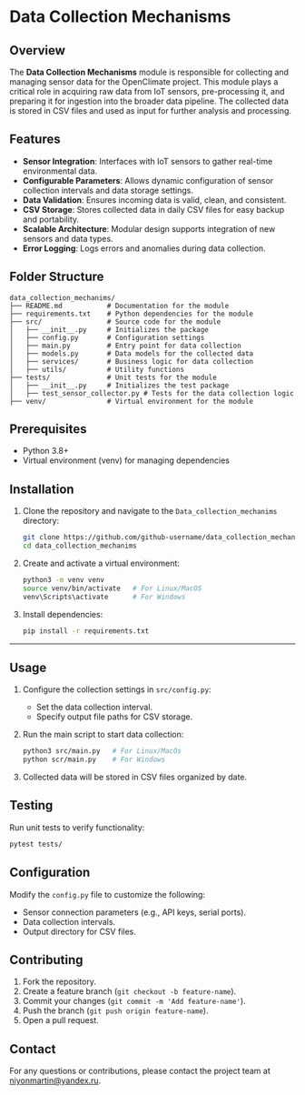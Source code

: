 # Data Collection Mechanisms

## Overview
The **Data Collection Mechanisms** module is responsible for collecting and managing sensor data for the OpenClimate project. This module plays a critical role in acquiring raw data from IoT sensors, pre-processing it, and preparing it for ingestion into the broader data pipeline. The collected data is stored in CSV files and used as input for further analysis and processing.

## Features
- **Sensor Integration**: Interfaces with IoT sensors to gather real-time environmental data.
- **Configurable Parameters**: Allows dynamic configuration of sensor collection intervals and data storage settings.
- **Data Validation**: Ensures incoming data is valid, clean, and consistent.
- **CSV Storage**: Stores collected data in daily CSV files for easy backup and portability.
- **Scalable Architecture**: Modular design supports integration of new sensors and data types.
- **Error Logging**: Logs errors and anomalies during data collection.


## Folder Structure

```
data_collection_mechanims/
├── README.md           # Documentation for the module
├── requirements.txt    # Python dependencies for the module
├── src/                # Source code for the module
│   ├── __init__.py     # Initializes the package
│   ├── config.py       # Configuration settings
│   ├── main.py         # Entry point for data collection
│   ├── models.py       # Data models for the collected data
│   ├── services/       # Business logic for data collection
│   ├── utils/          # Utility functions
├── tests/              # Unit tests for the module
│   ├── __init__.py     # Initializes the test package
│   ├── test_sensor_collector.py # Tests for the data collection logic
├── venv/               # Virtual environment for the module
```

## Prerequisites
- Python 3.8+
- Virtual environment (venv) for managing dependencies

## Installation
1. Clone the repository and navigate to the `Data_collection_mechanims` directory:
   ```bash
   git clone https://github.com/github-username/data_collection_mechanisms.git
   cd data_collection_mechanims
   ```

2. Create and activate a virtual environment:
   ```bash
   python3 -m venv venv
   source venv/bin/activate   # For Linux/MacOS
   venv\Scripts\activate      # For Windows
   ```

3. Install dependencies:
   ```bash
   pip install -r requirements.txt
   ```

---

## Usage
1. Configure the collection settings in `src/config.py`:
   - Set the data collection interval.
   - Specify output file paths for CSV storage.

2. Run the main script to start data collection:
   ```bash
   python3 src/main.py   # For Linux/MacOs
   python scr/main.py    # For Windows
   ```

3. Collected data will be stored in CSV files organized by date.

## Testing
Run unit tests to verify functionality:
```bash
pytest tests/
```

## Configuration
Modify the `config.py` file to customize the following:
- Sensor connection parameters (e.g., API keys, serial ports).
- Data collection intervals.
- Output directory for CSV files.

## Contributing
1. Fork the repository.
2. Create a feature branch (`git checkout -b feature-name`).
3. Commit your changes (`git commit -m 'Add feature-name'`).
4. Push the branch (`git push origin feature-name`).
5. Open a pull request.

## Contact
For any questions or contributions, please contact the project team at [niyonmartin@yandex.ru](mailto:niyonmartin@yandex.ru).

